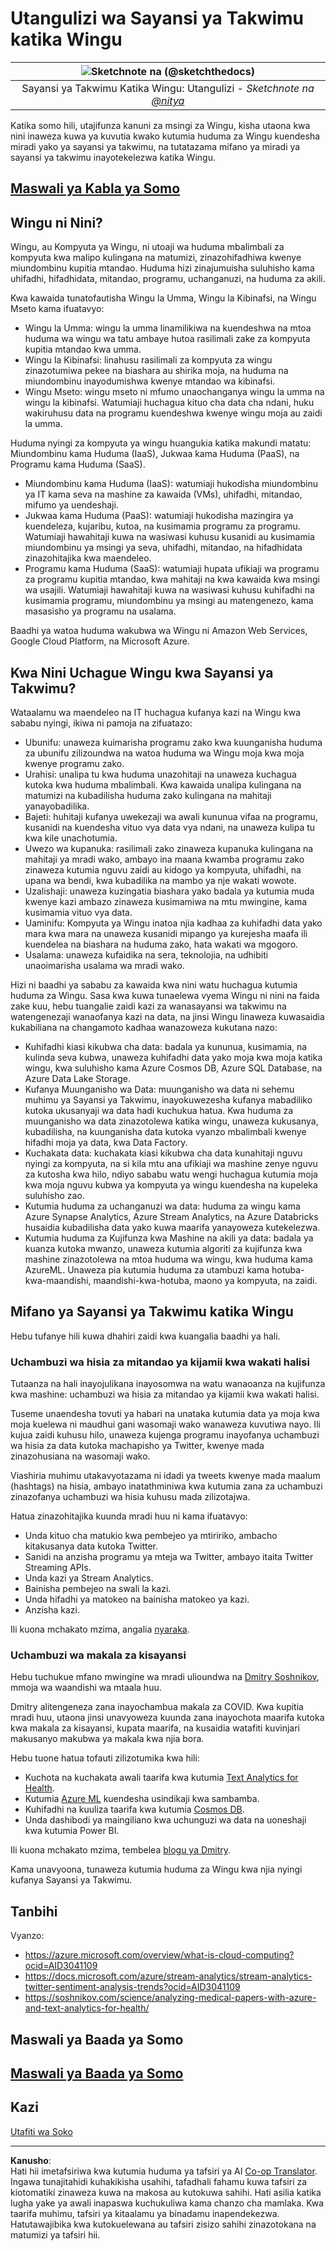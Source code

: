 <!--
CO_OP_TRANSLATOR_METADATA:
{
  "original_hash": "5f8e7cdefa096664ae86f795be571580",
  "translation_date": "2025-09-05T17:05:10+00:00",
  "source_file": "5-Data-Science-In-Cloud/17-Introduction/README.md",
  "language_code": "sw"
}
-->
# Utangulizi wa Sayansi ya Takwimu katika Wingu

|![ Sketchnote na [(@sketchthedocs)](https://sketchthedocs.dev) ](../../sketchnotes/17-DataScience-Cloud.png)|
|:---:|
| Sayansi ya Takwimu Katika Wingu: Utangulizi - _Sketchnote na [@nitya](https://twitter.com/nitya)_ |


Katika somo hili, utajifunza kanuni za msingi za Wingu, kisha utaona kwa nini inaweza kuwa ya kuvutia kwako kutumia huduma za Wingu kuendesha miradi yako ya sayansi ya takwimu, na tutatazama mifano ya miradi ya sayansi ya takwimu inayotekelezwa katika Wingu. 

## [Maswali ya Kabla ya Somo](https://ff-quizzes.netlify.app/en/ds/quiz/32)

## Wingu ni Nini?

Wingu, au Kompyuta ya Wingu, ni utoaji wa huduma mbalimbali za kompyuta kwa malipo kulingana na matumizi, zinazohifadhiwa kwenye miundombinu kupitia mtandao. Huduma hizi zinajumuisha suluhisho kama uhifadhi, hifadhidata, mitandao, programu, uchanganuzi, na huduma za akili. 

Kwa kawaida tunatofautisha Wingu la Umma, Wingu la Kibinafsi, na Wingu Mseto kama ifuatavyo:

* Wingu la Umma: wingu la umma linamilikiwa na kuendeshwa na mtoa huduma wa wingu wa tatu ambaye hutoa rasilimali zake za kompyuta kupitia mtandao kwa umma.
* Wingu la Kibinafsi: linahusu rasilimali za kompyuta za wingu zinazotumiwa pekee na biashara au shirika moja, na huduma na miundombinu inayodumishwa kwenye mtandao wa kibinafsi.
* Wingu Mseto: wingu mseto ni mfumo unaochanganya wingu la umma na wingu la kibinafsi. Watumiaji huchagua kituo cha data cha ndani, huku wakiruhusu data na programu kuendeshwa kwenye wingu moja au zaidi la umma.

Huduma nyingi za kompyuta ya wingu huangukia katika makundi matatu: Miundombinu kama Huduma (IaaS), Jukwaa kama Huduma (PaaS), na Programu kama Huduma (SaaS).

* Miundombinu kama Huduma (IaaS): watumiaji hukodisha miundombinu ya IT kama seva na mashine za kawaida (VMs), uhifadhi, mitandao, mifumo ya uendeshaji.
* Jukwaa kama Huduma (PaaS): watumiaji hukodisha mazingira ya kuendeleza, kujaribu, kutoa, na kusimamia programu za programu. Watumiaji hawahitaji kuwa na wasiwasi kuhusu kusanidi au kusimamia miundombinu ya msingi ya seva, uhifadhi, mitandao, na hifadhidata zinazohitajika kwa maendeleo.
* Programu kama Huduma (SaaS): watumiaji hupata ufikiaji wa programu za programu kupitia mtandao, kwa mahitaji na kwa kawaida kwa msingi wa usajili. Watumiaji hawahitaji kuwa na wasiwasi kuhusu kuhifadhi na kusimamia programu, miundombinu ya msingi au matengenezo, kama masasisho ya programu na usalama.

Baadhi ya watoa huduma wakubwa wa Wingu ni Amazon Web Services, Google Cloud Platform, na Microsoft Azure.

## Kwa Nini Uchague Wingu kwa Sayansi ya Takwimu?

Wataalamu wa maendeleo na IT huchagua kufanya kazi na Wingu kwa sababu nyingi, ikiwa ni pamoja na zifuatazo:

* Ubunifu: unaweza kuimarisha programu zako kwa kuunganisha huduma za ubunifu zilizoundwa na watoa huduma wa Wingu moja kwa moja kwenye programu zako.
* Urahisi: unalipa tu kwa huduma unazohitaji na unaweza kuchagua kutoka kwa huduma mbalimbali. Kwa kawaida unalipa kulingana na matumizi na kubadilisha huduma zako kulingana na mahitaji yanayobadilika.
* Bajeti: huhitaji kufanya uwekezaji wa awali kununua vifaa na programu, kusanidi na kuendesha vituo vya data vya ndani, na unaweza kulipa tu kwa kile unachotumia.
* Uwezo wa kupanuka: rasilimali zako zinaweza kupanuka kulingana na mahitaji ya mradi wako, ambayo ina maana kwamba programu zako zinaweza kutumia nguvu zaidi au kidogo ya kompyuta, uhifadhi, na upana wa bendi, kwa kubadilika na mambo ya nje wakati wowote.
* Uzalishaji: unaweza kuzingatia biashara yako badala ya kutumia muda kwenye kazi ambazo zinaweza kusimamiwa na mtu mwingine, kama kusimamia vituo vya data.
* Uaminifu: Kompyuta ya Wingu inatoa njia kadhaa za kuhifadhi data yako mara kwa mara na unaweza kusanidi mipango ya kurejesha maafa ili kuendelea na biashara na huduma zako, hata wakati wa mgogoro.
* Usalama: unaweza kufaidika na sera, teknolojia, na udhibiti unaoimarisha usalama wa mradi wako.

Hizi ni baadhi ya sababu za kawaida kwa nini watu huchagua kutumia huduma za Wingu. Sasa kwa kuwa tunaelewa vyema Wingu ni nini na faida zake kuu, hebu tuangalie zaidi kazi za wanasayansi wa takwimu na watengenezaji wanaofanya kazi na data, na jinsi Wingu linaweza kuwasaidia kukabiliana na changamoto kadhaa wanazoweza kukutana nazo:

* Kuhifadhi kiasi kikubwa cha data: badala ya kununua, kusimamia, na kulinda seva kubwa, unaweza kuhifadhi data yako moja kwa moja katika wingu, kwa suluhisho kama Azure Cosmos DB, Azure SQL Database, na Azure Data Lake Storage.
* Kufanya Muunganisho wa Data: muunganisho wa data ni sehemu muhimu ya Sayansi ya Takwimu, inayokuwezesha kufanya mabadiliko kutoka ukusanyaji wa data hadi kuchukua hatua. Kwa huduma za muunganisho wa data zinazotolewa katika wingu, unaweza kukusanya, kubadilisha, na kuunganisha data kutoka vyanzo mbalimbali kwenye hifadhi moja ya data, kwa Data Factory.
* Kuchakata data: kuchakata kiasi kikubwa cha data kunahitaji nguvu nyingi za kompyuta, na si kila mtu ana ufikiaji wa mashine zenye nguvu za kutosha kwa hilo, ndiyo sababu watu wengi huchagua kutumia moja kwa moja nguvu kubwa ya kompyuta ya wingu kuendesha na kupeleka suluhisho zao.
* Kutumia huduma za uchanganuzi wa data: huduma za wingu kama Azure Synapse Analytics, Azure Stream Analytics, na Azure Databricks husaidia kubadilisha data yako kuwa maarifa yanayoweza kutekelezwa.
* Kutumia huduma za Kujifunza kwa Mashine na akili ya data: badala ya kuanza kutoka mwanzo, unaweza kutumia algoriti za kujifunza kwa mashine zinazotolewa na mtoa huduma wa wingu, kwa huduma kama AzureML. Unaweza pia kutumia huduma za utambuzi kama hotuba-kwa-maandishi, maandishi-kwa-hotuba, maono ya kompyuta, na zaidi.

## Mifano ya Sayansi ya Takwimu katika Wingu

Hebu tufanye hili kuwa dhahiri zaidi kwa kuangalia baadhi ya hali.

### Uchambuzi wa hisia za mitandao ya kijamii kwa wakati halisi
Tutaanza na hali inayojulikana inayosomwa na watu wanaoanza na kujifunza kwa mashine: uchambuzi wa hisia za mitandao ya kijamii kwa wakati halisi.

Tuseme unaendesha tovuti ya habari na unataka kutumia data ya moja kwa moja kuelewa ni maudhui gani wasomaji wako wanaweza kuvutiwa nayo. Ili kujua zaidi kuhusu hilo, unaweza kujenga programu inayofanya uchambuzi wa hisia za data kutoka machapisho ya Twitter, kwenye mada zinazohusiana na wasomaji wako.

Viashiria muhimu utakavyotazama ni idadi ya tweets kwenye mada maalum (hashtags) na hisia, ambayo inatathminiwa kwa kutumia zana za uchambuzi zinazofanya uchambuzi wa hisia kuhusu mada zilizotajwa.

Hatua zinazohitajika kuunda mradi huu ni kama ifuatavyo:

* Unda kituo cha matukio kwa pembejeo ya mtiririko, ambacho kitakusanya data kutoka Twitter.
* Sanidi na anzisha programu ya mteja wa Twitter, ambayo itaita Twitter Streaming APIs.
* Unda kazi ya Stream Analytics.
* Bainisha pembejeo na swali la kazi.
* Unda hifadhi ya matokeo na bainisha matokeo ya kazi.
* Anzisha kazi.

Ili kuona mchakato mzima, angalia [nyaraka](https://docs.microsoft.com/azure/stream-analytics/stream-analytics-twitter-sentiment-analysis-trends?WT.mc_id=academic-77958-bethanycheum&ocid=AID30411099).

### Uchambuzi wa makala za kisayansi
Hebu tuchukue mfano mwingine wa mradi ulioundwa na [Dmitry Soshnikov](http://soshnikov.com), mmoja wa waandishi wa mtaala huu.

Dmitry alitengeneza zana inayochambua makala za COVID. Kwa kupitia mradi huu, utaona jinsi unavyoweza kuunda zana inayochota maarifa kutoka kwa makala za kisayansi, kupata maarifa, na kusaidia watafiti kuvinjari makusanyo makubwa ya makala kwa njia bora.

Hebu tuone hatua tofauti zilizotumika kwa hili:
* Kuchota na kuchakata awali taarifa kwa kutumia [Text Analytics for Health](https://docs.microsoft.com/azure/cognitive-services/text-analytics/how-tos/text-analytics-for-health?WT.mc_id=academic-77958-bethanycheum&ocid=AID3041109).
* Kutumia [Azure ML](https://azure.microsoft.com/services/machine-learning?WT.mc_id=academic-77958-bethanycheum&ocid=AID3041109) kuendesha usindikaji kwa sambamba.
* Kuhifadhi na kuuliza taarifa kwa kutumia [Cosmos DB](https://azure.microsoft.com/services/cosmos-db?WT.mc_id=academic-77958-bethanycheum&ocid=AID3041109).
* Unda dashibodi ya maingiliano kwa uchunguzi wa data na uoneshaji kwa kutumia Power BI.

Ili kuona mchakato mzima, tembelea [blogu ya Dmitry](https://soshnikov.com/science/analyzing-medical-papers-with-azure-and-text-analytics-for-health/).

Kama unavyoona, tunaweza kutumia huduma za Wingu kwa njia nyingi kufanya Sayansi ya Takwimu.

## Tanbihi

Vyanzo:
* https://azure.microsoft.com/overview/what-is-cloud-computing?ocid=AID3041109  
* https://docs.microsoft.com/azure/stream-analytics/stream-analytics-twitter-sentiment-analysis-trends?ocid=AID3041109  
* https://soshnikov.com/science/analyzing-medical-papers-with-azure-and-text-analytics-for-health/  

## Maswali ya Baada ya Somo

## [Maswali ya Baada ya Somo](https://ff-quizzes.netlify.app/en/ds/quiz/33)

## Kazi

[Utafiti wa Soko](assignment.md)

---

**Kanusho**:  
Hati hii imetafsiriwa kwa kutumia huduma ya tafsiri ya AI [Co-op Translator](https://github.com/Azure/co-op-translator). Ingawa tunajitahidi kuhakikisha usahihi, tafadhali fahamu kuwa tafsiri za kiotomatiki zinaweza kuwa na makosa au kutokuwa sahihi. Hati asilia katika lugha yake ya awali inapaswa kuchukuliwa kama chanzo cha mamlaka. Kwa taarifa muhimu, tafsiri ya kitaalamu ya binadamu inapendekezwa. Hatutawajibika kwa kutokuelewana au tafsiri zisizo sahihi zinazotokana na matumizi ya tafsiri hii.